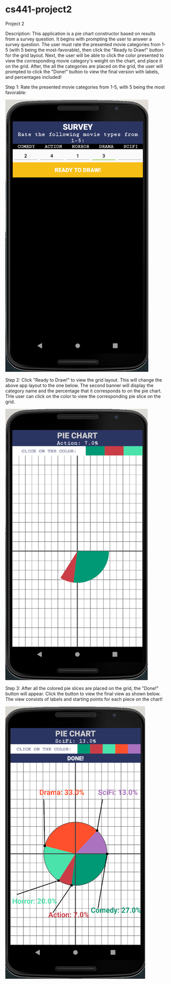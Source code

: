 # cs441-project2
Project 2

Description: This application is a pie chart constructor based on results from a survey question. It begins with prompting the user to answer a survey question. The user must rate the presented movie categories from 1-5 (with 5 being the most-favorable), then click the "Ready to Draw!" button for the grid layout. Next, the user will be able to click the color presented to view the corresponding movie category's weight on the chart, and place it on the grid. After, the all the categories are placed on the grid, the user will prompted to click the "Done!" button to view the final version with labels, and percentages included!

Step 1: Rate the presented movie categories from 1-5, with 5 being the most favorable:

![alt text](screenshots/figure1.png)

Step 2: Click "Ready to Draw!" to view the grid layout. This will change the above app layout to the one below. The second banner will display the category name and the percentage that it corresponds to on the pie chart. THe user can click on the color to view the corresponding pie slice on the grid.

![alt text](screenshots/figure2.png)

Step 3: After all the colored pie slices are placed on the grid, the "Done!" button will appear. Click the button to view the final view as shown below. The view consists of labels and starting points for each piece on the chart!

![alt text](screenshots/figure3.png)
